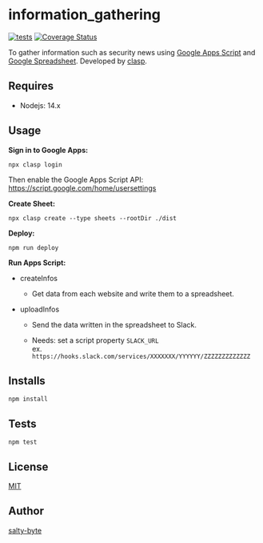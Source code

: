# information_gathering

[![tests](https://github.com/salty-byte/information_gathering/workflows/tests/badge.svg)](https://github.com/salty-byte/information_gathering/actions?workflow=tests)
[![Coverage Status](https://coveralls.io/repos/github/salty-byte/information_gathering/badge.svg?branch=main)](https://coveralls.io/github/salty-byte/information_gathering?branch=main)

To gather information such as security news using [Google Apps Script](https://developers.google.com/apps-script/) and [Google Spreadsheet](https://developers.google.com/apps-script/reference/spreadsheet).
Developed by [clasp](https://github.com/google/clasp).

## Requires

- Nodejs: 14.x

## Usage

**Sign in to Google Apps:**

```shell
npx clasp login
```

Then enable the Google Apps Script API: https://script.google.com/home/usersettings

**Create Sheet:**

```shell
npx clasp create --type sheets --rootDir ./dist
```

**Deploy:**

```shell
npm run deploy
```

**Run Apps Script:**

- createInfos

  - Get data from each website and write them to a spreadsheet.

- uploadInfos

  - Send the data written in the spreadsheet to Slack.

  - Needs: set a script property `SLACK_URL`  
    ex. `https://hooks.slack.com/services/XXXXXXX/YYYYYY/ZZZZZZZZZZZZZ`

## Installs

```shell
npm install
```

## Tests

```shell
npm test
```

## License

[MIT](https://github.com/salty-byte/information_gathering/blob/development/LICENSE)

## Author

[salty-byte](https://github.com/salty-byte)
